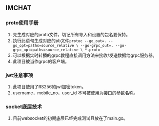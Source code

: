 ## IMCHAT

### proto使用手册
1. 先生成对应的proto文件，切记所有导入和设置的包名要保持。
2. 执行此语句生成对应的pb文件``protoc --go_out=. --go_opt=paths=source_relative \
   --go-grpc_out=. --go-grpc_opt=paths=source_relative \
   *.proto``
3. 可以根据实时转播的grpc教程直接调用方法来接收/发送数据给grpc服务器。
4. 此项目被当作grpc的客户端。

### jwt注意事项
1. 此项目使用了RS256的jwt加密token。
2. username，mobile_no，user_id 不可被使用为接口的参数名称。

### socket底层技术
1. 目前websocket的初期底层已经完成测试且放在了main.go。